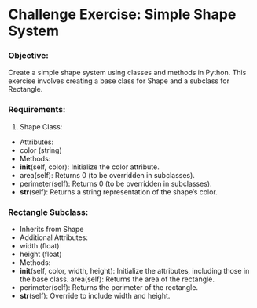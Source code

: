 # Challenge Exercise: Simple Shape System

### Objective:
Create a simple shape system using classes and methods in Python. This exercise involves creating a base class for Shape and a subclass for Rectangle.

### Requirements:
1. Shape Class:
- Attributes:
 - color (string)
- Methods:
 - __init__(self, color): Initialize the color attribute.
 - area(self): Returns 0 (to be overridden in subclasses).
 - perimeter(self): Returns 0 (to be overridden in subclasses).
- __str__(self): Returns a string representation of the shape’s color.

### Rectangle Subclass:
- Inherits from Shape
- Additional Attributes:
- width (float)
- height (float)
- Methods:
- __init__(self, color, width, height): Initialize the attributes, including those in the base class.
area(self): Returns the area of the rectangle.
- perimeter(self): Returns the perimeter of the rectangle.
- __str__(self): Override to include width and height.

